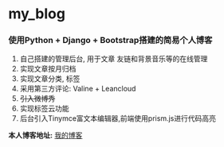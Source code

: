 # my_blog
### 使用Python + Django + Bootstrap搭建的简易个人博客  
1. 自己搭建的管理后台, 用于文章 友链和背景音乐等的在线管理
2. 实现文章按月归档
3. 实现文章分类, 标签
4. 采用第三方评论: Valine + Leancloud
5. ~~引入微博秀~~
6. 实现标签云功能
7. 后台引入Tinymce富文本编辑器,前端使用prism.js进行代码高亮

**本人博客地址:** [我的博客](超链接地址 "https://blog.mmdry.com")
